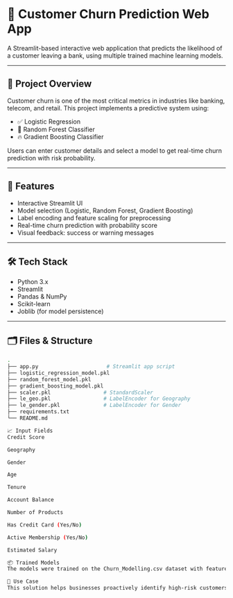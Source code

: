 # 💼 Customer Churn Prediction Web App

A Streamlit-based interactive web application that predicts the likelihood of a customer leaving a bank, using multiple trained machine learning models.

---

## 🚀 Project Overview

Customer churn is one of the most critical metrics in industries like banking, telecom, and retail. This project implements a predictive system using:

- ✅ Logistic Regression
- 🌲 Random Forest Classifier
- 🔥 Gradient Boosting Classifier

Users can enter customer details and select a model to get real-time churn prediction with risk probability.

---

## 🧠 Features

- Interactive Streamlit UI
- Model selection (Logistic, Random Forest, Gradient Boosting)
- Label encoding and feature scaling for preprocessing
- Real-time churn prediction with probability score
- Visual feedback: success or warning messages

---

## 🛠️ Tech Stack

- Python 3.x
- Streamlit
- Pandas & NumPy
- Scikit-learn
- Joblib (for model persistence)

---

## 🗂️ Files & Structure

```bash
.
├── app.py                      # Streamlit app script
├── logistic_regression_model.pkl
├── random_forest_model.pkl
├── gradient_boosting_model.pkl
├── scaler.pkl                 # StandardScaler
├── le_geo.pkl                 # LabelEncoder for Geography
├── le_gender.pkl              # LabelEncoder for Gender
├── requirements.txt
└── README.md

📈 Input Fields
Credit Score

Geography

Gender

Age

Tenure

Account Balance

Number of Products

Has Credit Card (Yes/No)

Active Membership (Yes/No)

Estimated Salary

📦 Trained Models
The models were trained on the Churn_Modelling.csv dataset with feature scaling and label encoding. They were exported using joblib for deployment.

🔐 Use Case
This solution helps businesses proactively identify high-risk customers and improve customer retention through timely interventions.

